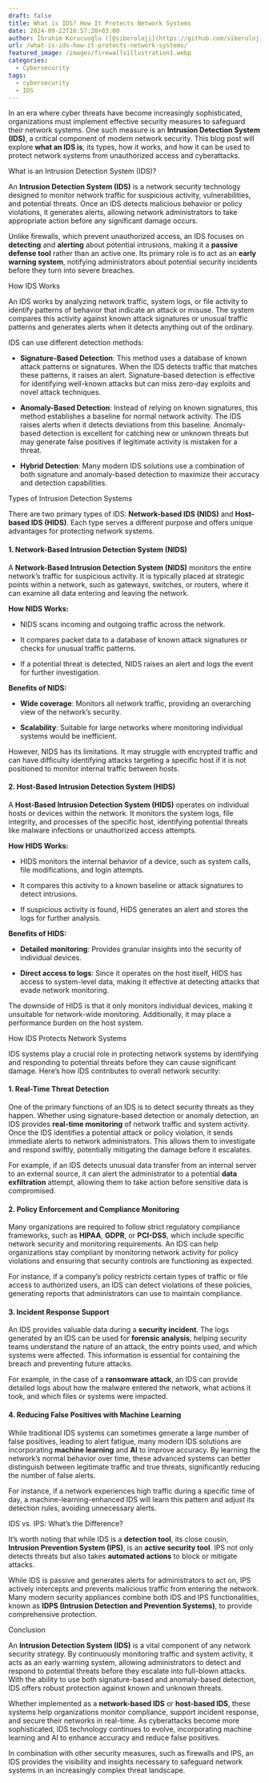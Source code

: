 ```yaml
---
draft: false
title: What is IDS? How It Protects Network Systems
date: 2024-09-22T16:57:20+03:00
author: İbrahim Korucuoğlu ([@siberoloji](https://github.com/siberoloji))
url: /what-is-ids-how-it-protects-network-systems/
featured_image: /images/firewallsillustration1.webp
categories:
  - Cybersecurity
tags:
  - cybersecurity
  - IDS
---
```



In an era where cyber threats have become increasingly sophisticated, organizations must implement effective security measures to safeguard their network systems. One such measure is an **Intrusion Detection System (IDS)**, a critical component of modern network security. This blog post will explore **what an IDS is**, its types, how it works, and how it can be used to protect network systems from unauthorized access and cyberattacks.





What is an Intrusion Detection System (IDS)?



An **Intrusion Detection System (IDS)** is a network security technology designed to monitor network traffic for suspicious activity, vulnerabilities, and potential threats. Once an IDS detects malicious behavior or policy violations, it generates alerts, allowing network administrators to take appropriate action before any significant damage occurs.



Unlike firewalls, which prevent unauthorized access, an IDS focuses on **detecting** and **alerting** about potential intrusions, making it a **passive defense tool** rather than an active one. Its primary role is to act as an **early warning system**, notifying administrators about potential security incidents before they turn into severe breaches.





How IDS Works



An IDS works by analyzing network traffic, system logs, or file activity to identify patterns of behavior that indicate an attack or misuse. The system compares this activity against known attack signatures or unusual traffic patterns and generates alerts when it detects anything out of the ordinary.



IDS can use different detection methods:


* **Signature-Based Detection**: This method uses a database of known attack patterns or signatures. When the IDS detects traffic that matches these patterns, it raises an alert. Signature-based detection is effective for identifying well-known attacks but can miss zero-day exploits and novel attack techniques.

* **Anomaly-Based Detection**: Instead of relying on known signatures, this method establishes a baseline for normal network activity. The IDS raises alerts when it detects deviations from this baseline. Anomaly-based detection is excellent for catching new or unknown threats but may generate false positives if legitimate activity is mistaken for a threat.

* **Hybrid Detection**: Many modern IDS solutions use a combination of both signature and anomaly-based detection to maximize their accuracy and detection capabilities.






Types of Intrusion Detection Systems



There are two primary types of IDS: **Network-based IDS (NIDS)** and **Host-based IDS (HIDS)**. Each type serves a different purpose and offers unique advantages for protecting network systems.


#### 1. **Network-Based Intrusion Detection System (NIDS)**



A **Network-Based Intrusion Detection System (NIDS)** monitors the entire network’s traffic for suspicious activity. It is typically placed at strategic points within a network, such as gateways, switches, or routers, where it can examine all data entering and leaving the network.



**How NIDS Works:**


* NIDS scans incoming and outgoing traffic across the network.

* It compares packet data to a database of known attack signatures or checks for unusual traffic patterns.

* If a potential threat is detected, NIDS raises an alert and logs the event for further investigation.




**Benefits of NIDS:**


* **Wide coverage**: Monitors all network traffic, providing an overarching view of the network’s security.

* **Scalability**: Suitable for large networks where monitoring individual systems would be inefficient.




However, NIDS has its limitations. It may struggle with encrypted traffic and can have difficulty identifying attacks targeting a specific host if it is not positioned to monitor internal traffic between hosts.


#### 2. **Host-Based Intrusion Detection System (HIDS)**



A **Host-Based Intrusion Detection System (HIDS)** operates on individual hosts or devices within the network. It monitors the system logs, file integrity, and processes of the specific host, identifying potential threats like malware infections or unauthorized access attempts.



**How HIDS Works:**


* HIDS monitors the internal behavior of a device, such as system calls, file modifications, and login attempts.

* It compares this activity to a known baseline or attack signatures to detect intrusions.

* If suspicious activity is found, HIDS generates an alert and stores the logs for further analysis.




**Benefits of HIDS:**


* **Detailed monitoring**: Provides granular insights into the security of individual devices.

* **Direct access to logs**: Since it operates on the host itself, HIDS has access to system-level data, making it effective at detecting attacks that evade network monitoring.




The downside of HIDS is that it only monitors individual devices, making it unsuitable for network-wide monitoring. Additionally, it may place a performance burden on the host system.





How IDS Protects Network Systems



IDS systems play a crucial role in protecting network systems by identifying and responding to potential threats before they can cause significant damage. Here’s how IDS contributes to overall network security:


#### 1. **Real-Time Threat Detection**



One of the primary functions of an IDS is to detect security threats as they happen. Whether using signature-based detection or anomaly detection, an IDS provides **real-time monitoring** of network traffic and system activity. Once the IDS identifies a potential attack or policy violation, it sends immediate alerts to network administrators. This allows them to investigate and respond swiftly, potentially mitigating the damage before it escalates.



For example, if an IDS detects unusual data transfer from an internal server to an external source, it can alert the administrator to a potential **data exfiltration** attempt, allowing them to take action before sensitive data is compromised.


#### 2. **Policy Enforcement and Compliance Monitoring**



Many organizations are required to follow strict regulatory compliance frameworks, such as **HIPAA**, **GDPR**, or **PCI-DSS**, which include specific network security and monitoring requirements. An IDS can help organizations stay compliant by monitoring network activity for policy violations and ensuring that security controls are functioning as expected.



For instance, if a company’s policy restricts certain types of traffic or file access to authorized users, an IDS can detect violations of these policies, generating reports that administrators can use to maintain compliance.


#### 3. **Incident Response Support**



An IDS provides valuable data during a **security incident**. The logs generated by an IDS can be used for **forensic analysis**, helping security teams understand the nature of an attack, the entry points used, and which systems were affected. This information is essential for containing the breach and preventing future attacks.



For example, in the case of a **ransomware attack**, an IDS can provide detailed logs about how the malware entered the network, what actions it took, and which files or systems were impacted.


#### 4. **Reducing False Positives with Machine Learning**



While traditional IDS systems can sometimes generate a large number of false positives, leading to alert fatigue, many modern IDS solutions are incorporating **machine learning** and **AI** to improve accuracy. By learning the network’s normal behavior over time, these advanced systems can better distinguish between legitimate traffic and true threats, significantly reducing the number of false alerts.



For instance, if a network experiences high traffic during a specific time of day, a machine-learning-enhanced IDS will learn this pattern and adjust its detection rules, avoiding unnecessary alerts.





IDS vs. IPS: What’s the Difference?



It’s worth noting that while IDS is a **detection tool**, its close cousin, **Intrusion Prevention System (IPS)**, is an **active security tool**. IPS not only detects threats but also takes **automated actions** to block or mitigate attacks.



While IDS is passive and generates alerts for administrators to act on, IPS actively intercepts and prevents malicious traffic from entering the network. Many modern security appliances combine both IDS and IPS functionalities, known as **IDPS (Intrusion Detection and Prevention Systems)**, to provide comprehensive protection.





Conclusion



An **Intrusion Detection System (IDS)** is a vital component of any network security strategy. By continuously monitoring traffic and system activity, it acts as an early warning system, allowing administrators to detect and respond to potential threats before they escalate into full-blown attacks. With the ability to use both signature-based and anomaly-based detection, IDS offers robust protection against known and unknown threats.



Whether implemented as a **network-based IDS** or **host-based IDS**, these systems help organizations monitor compliance, support incident response, and secure their networks in real-time. As cyberattacks become more sophisticated, IDS technology continues to evolve, incorporating machine learning and AI to enhance accuracy and reduce false positives.



In combination with other security measures, such as firewalls and IPS, an IDS provides the visibility and insights necessary to safeguard network systems in an increasingly complex threat landscape.
